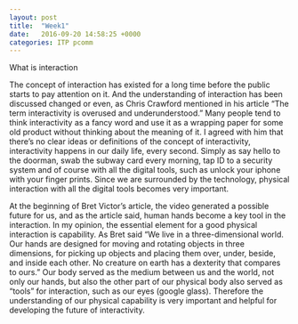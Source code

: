 ```yaml
---
layout: post
title:  "Week1"
date:   2016-09-20 14:58:25 +0000
categories: ITP pcomm
---
```

What is interaction

The concept of interaction has existed for a long time before the public starts to pay attention on it. And the understanding of interaction has been discussed changed or even, as Chris Crawford mentioned in his article “The term interactivity is overused and underunderstood.” Many people tend to think interactivity as a fancy word and use it as a wrapping paper for some old product without thinking about the meaning of it. I agreed with him that there’s no clear ideas or definitions of the concept of interactivity, interactivity happens in our daily life, every second. Simply as say hello to the doorman, swab the subway card every morning, tap ID to a security system and of course with all the digital tools, such as unlock your iphone with your finger prints. Since we are surrounded by the technology, physical interaction with all the digital tools becomes very important.

At the beginning of  Bret Victor’s article, the video generated a possible future for us, and as the article said, human hands become a key tool in the interaction. In my opinion, the essential element for a good physical interaction is capability. As Bret said “We live in a three-dimensional world. Our hands are designed for moving and rotating objects in three dimensions, for picking up objects and placing them over, under, beside, and inside each other. No creature on earth has a dexterity that compares to ours.” Our body served as the medium between us and the world, not only our hands, but also the other part of our physical body also served as “tools” for interaction, such as our eyes (google glass). Therefore the understanding of our physical capability is very important and helpful for developing the future of interactivity. 
